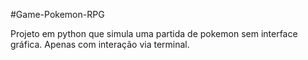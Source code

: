 ﻿#Game-Pokemon-RPG

Projeto em python que simula uma partida de pokemon sem interface gráfica. Apenas com interação via terminal. 
